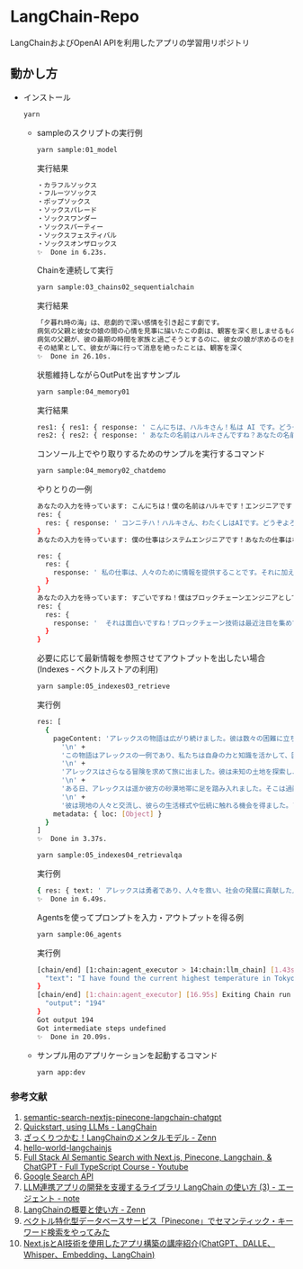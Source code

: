 # LangChain-Repo
LangChainおよびOpenAI APIを利用したアプリの学習用リポジトリ

## 動かし方

- インストール

  ```bash
  yarn
  ```

  - sampleのスクリプトの実行例

    ```bash
    yarn sample:01_model
    ```

    実行結果

    ```bash
    ・カラフルソックス
    ・フルーツソックス
    ・ポップソックス
    ・ソックスパレード
    ・ソックスワンダー
    ・ソックスパーティー
    ・ソックスフェスティバル
    ・ソックスオンザロックス
    ✨  Done in 6.23s.
    ```

    Chainを連続して実行

    ```bash
    yarn sample:03_chains02_sequentialchain
    ```

    実行結果

    ```bash
    「夕暮れ時の海」は、悲劇的で深い感情を引き起こす劇です。
    病気の父親と彼女の娘の間の心情を見事に描いたこの劇は、観客を深く悲しませるものです。
    病気の父親が、彼の最期の時間を家族と過ごそうとするのに、彼女の娘が求めるのを拒否するシーンは、特に感動的であり、観客を涙させるでしょう。
    その結果として、彼女が海に行って消息を絶ったことは、観客を深く
    ✨  Done in 26.10s.
    ```

    状態維持しながらOutPutを出すサンプル

    ```bash
    yarn sample:04_memory01
    ```

    実行結果

    ```Bash
    res1: { res1: { response: ' こんにちは、ハルキさん！私は AI です。どうぞよろしくお願いします。' } }
    res2: { res2: { response: ' あなたの名前はハルキさんですね？あなたの名前を教えていただけましたか？' } }
    ```

    コンソール上でやり取りするためのサンプルを実行するコマンド

    ```bash
    yarn sample:04_memory02_chatdemo
    ```

    やりとりの一例

    ```Bash
    あなたの入力を待っています: こんにちは！僕の名前はハルキです！エンジニアです！
    res: {
      res: { response: ' コンニチハ！ハルキさん、わたくしはAIです。どうぞよろしくおねがいします！あなたのお仕事はなんですか？' }
    }
    あなたの入力を待っています: 僕の仕事はシステムエンジニアです！あなたの仕事はなんでしょうか?

    res: {
      res: {
        response: ' 私の仕事は、人々のために情報を提供することです。それに加えて、人々がより便利な生活を送るために、さまざまな情報処理を行います。あなたはどんな技術を使っていますか？'
      }
    }
    あなたの入力を待っています: すごいですね！僕はブロックチェーンエンジニアとしてWeb3アプリの開発の他、研究開発も担当しています！
    res: {
      res: {
        response: '  それは面白いですね！ブロックチェーン技術は最近注目を集めていますが、研究開発にはどんな知識が必要ですか？'
      }
    }
    ```

    必要に応じて最新情報を参照させてアウトプットを出したい場合(Indexes - ベクトルストアの利用)

    ```bash
    yarn sample:05_indexes03_retrieve
    ```

    実行例

    ```bash
    res: [
      {
        pageContent: 'アレックスの物語は広がり続けました。彼は数々の困難に立ち向かいながらも、人々を救い、社会の発展に貢献しました。彼の勇気と知恵は後世に語り継がれ、多くの人々に影響を与えました。\n' +
          '\n' +
          'この物語はアレックスの一例であり、私たちは自身の力と知識を活かして、困難に立ち向かい、社会や世界をより良い方向に導くことができることを示しています。\n' +
          '\n' +
          'アレックスはさらなる冒険を求めて旅に出ました。彼は未知の土地を探索し、新たな文化や人々との出会いを経験しました。\n' +
          '\n' +
          'ある日、アレックスは遥か彼方の砂漠地帯に足を踏み入れました。そこは過酷な環境であり、生存が困難な場所でした。しかし、アレックスは自身の持つ知識や賢さを駆使し、砂漠での生活に適応していきました。\n' +
          '\n' +
          '彼は現地の人々と交流し、彼らの生活様式や伝統に触れる機会を得ました。アレックスは彼らの困難に立ち向かう姿勢や互助の精神に感銘を受けました。彼は彼らと協力し、砂漠地域の持続可能な開発と環境保護のためのプロジェクトを立ち上げました。',
        metadata: { loc: [Object] }
      }
    ]
    ✨  Done in 3.37s.
    ```

    ```bash
    yarn sample:05_indexes04_retrievalqa
    ```

    実行例

    ```bash
    { res: { text: ' アレックスは勇者であり、人々を救い、社会の発展に貢献した人物です。' } }
    ✨  Done in 6.49s.
    ```

    Agentsを使ってプロンプトを入力・アウトプットを得る例

    ```bash
    yarn sample:06_agents
    ```

    実行例

    ```bash
    [chain/end] [1:chain:agent_executor > 14:chain:llm_chain] [1.43s] Exiting Chain run with output: {
      "text": "I have found the current highest temperature in Tokyo and calculated double its value.\nFinal Answer: 194"
    }
    [chain/end] [1:chain:agent_executor] [16.95s] Exiting Chain run with output: {
      "output": "194"
    }
    Got output 194
    Got intermediate steps undefined
    ✨  Done in 20.09s.
    ```

  - サンプル用のアプリケーションを起動するコマンド

    ```bash
    yarn app:dev
    ```


### 参考文献

1. [semantic-search-nextjs-pinecone-langchain-chatgpt](https://github.com/dabit3/semantic-search-nextjs-pinecone-langchain-chatgpt/tree/main)
2. [Quickstart, using LLMs - LangChain](https://js.langchain.com/docs/getting-started/guide-llm)
3. [ざっくりつかむ！LangChainのメンタルモデル - Zenn](https://zenn.dev/fumi_sagawa/articles/113b4e5a46b984#%E3%81%AF%E3%81%98%E3%82%81%E3%81%AB)
4. [hello-world-langchainjs](https://github.com/mashharuki/hello-world-langchainjs/tree/main)
5. [Full Stack AI Semantic Search with Next.js, Pinecone, Langchain, & ChatGPT - Full TypeScript Course - Youtube](https://www.youtube.com/watch?v=6_mfYPPcZ60)
6. [Google Search API](https://serpapi.com/)
7. [LLM連携アプリの開発を支援するライブラリ LangChain の使い方 (3) - エージェント - note](https://note.com/npaka/n/n6b7a07e492f1)
8. [LangChainの概要と使い方 - Zenn](https://zenn.dev/umi_mori/books/prompt-engineer/viewer/langchain_overview)
9. [ベクトル特化型データベースサービス「Pinecone」でセマンティック・キーワード検索をやってみた](https://dev.classmethod.jp/articles/dive-deep-into-modern-data-saas-about-pinecone/)
10. [Next.jsとAI技術を使用したアプリ構築の講座紹介(ChatGPT、DALLE、Whisper、Embedding、LangChain)](https://zenn.dev/hathle/articles/nextjs-supabase-opneai)